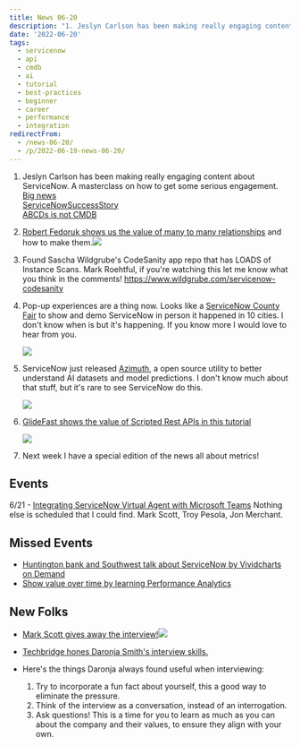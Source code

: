 ```yaml
---
title: News 06-20
description: "1. Jeslyn Carlson has been making really engaging content about ServiceNow.  A masterclass on how to get some serious engagement.\\\r\n   Big news\\\r\n   ServiceN..."
date: '2022-06-20'
tags:
  - servicenow
  - api
  - cmdb
  - ai
  - tutorial
  - best-practices
  - beginner
  - career
  - performance
  - integration
redirectFrom:
  - /news-06-20/
  - /p/2022-06-19-news-06-20/
---
```


1. Jeslyn Carlson has been making really engaging content about ServiceNow.  A masterclass on how to get some serious engagement.\
   [Big news](https://www.linkedin.com/posts/jeslyncarlson_newposition-lebronjames-servicenow-activity-6940777128103723008-txEz?utm_source=linkedin_share&utm_medium=member_desktop_web)\
   [ServiceNowSuccessStory](https://www.linkedin.com/feed/update/urn:li:activity:6942499120376930304/)\
   [ABCDs is not CMDB](https://www.linkedin.com/feed/update/urn:li:activity:6839287206633332736/)
2. [Robert Fedoruk shows us the value of many to many relationships](https://www.youtube.com/watch?v=yJttdDa-9xU) and how to make them.![](/assets/images/rfedoruk-toolbox-m2m.jpg)
3. Found Sascha Wildgrube's CodeSanity app repo that has LOADS of Instance Scans.  Mark Roehtful, if you're watching this let me know what you think in the comments! https://www.wildgrube.com/servicenow-codesanity
4. Pop-up experiences are a thing now.  Looks like a [ServiceNow County Fair](<1. https://360magazine.com/2022/06/15/servicenow-innovation-park-experience/>) to show and demo ServiceNow in person it happened in 10 cities.  I don't know when is but it's happening.  If you know more I would love to hear from you.  

   ![](/assets/images/sn-county-fair.webp)
5. ServiceNow just released [Azimuth](https://servicenow.github.io/azimuth/main/), a open source utility to better understand AI datasets and model predictions.  I don't know much about that stuff, but it's rare to see ServiceNow do this.

   ![](/assets/images/azimuth.jpg)
6. [GlideFast shows the value of Scripted Rest APIs in this tutorial](https://www.youtube.com/watch?v=_GeQXYBpAEU)

   ![](/assets/images/gf-scrapi.jpg)
7. Next week I have a special edition of the news all about metrics!

## Events

6/21 - [Integrating ServiceNow Virtual Agent with Microsoft Teams](https://info.servicenow.com/LiveOnServiceNow-ITSM)
Nothing else is scheduled that I could find.
Mark Scott, Troy Pesola, Jon Merchant.

## Missed Events

* [Huntington bank and Southwest talk about ServiceNow by Vividcharts on Demand](https://www.linkedin.com/video/event/urn:li:ugcPost:6937818151225110528/)
* [Show value over time by learning Performance Analytics](https://www.youtube.com/watch?v=KpLWd44uOR8)

## New Folks

<!--StartFragment-->

* [Mark Scott gives away the interview!](https://www.linkedin.com/feed/update/urn:li:activity:6943249192077180928/)![](/assets/images/mark-scott-interview-pdf.png)
* [Techbridge hones Daronja Smith's interview skills.](https://www.linkedin.com/posts/daronjasmith_interview-servicenow-tips-activity-6943533921603112960-kh6i?utm_source=linkedin_share&utm_medium=member_desktop_web)
* Here's the things Daronja always found useful when interviewing:

  1. Try to incorporate a fun fact about yourself, this a good way to eliminate the pressure.
  2. Think of the interview as a conversation, instead of an interrogation.
  3. Ask questions! This is a time for you to learn as much as you can about the company and their values, to ensure they align with your own.

<!--EndFragment-->